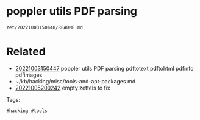 # poppler utils PDF parsing

` zet/20221003150448/README.md `

# Related

- [20221003150447](/zet/20221003150447/README.md) poppler utils PDF parsing pdftotext pdftohtml pdfinfo pdfimages
- ~/kb/hacking/misc/tools-and-apt-packages.md
- [20221005200242](/zet/20221005200242/README.md) empty zettels to fix

Tags:

    #hacking #tools 
